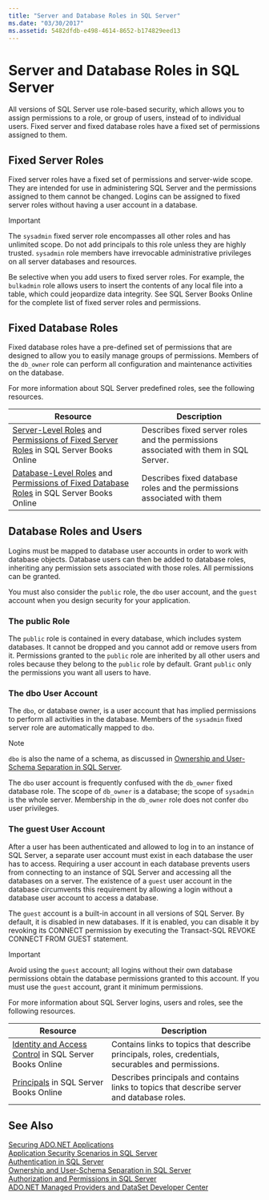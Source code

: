 ```yaml
---
title: "Server and Database Roles in SQL Server"
ms.date: "03/30/2017"
ms.assetid: 5482dfdb-e498-4614-8652-b174829eed13
---
```

# Server and Database Roles in SQL Server
All versions of SQL Server use role-based security, which allows you to assign permissions to a role, or group of users, instead of to individual users. Fixed server and fixed database roles have a fixed set of permissions assigned to them.  
  
## Fixed Server Roles  
 Fixed server roles have a fixed set of permissions and server-wide scope. They are intended for use in administering SQL Server and the permissions assigned to them cannot be changed. Logins can be assigned to fixed server roles without having a user account in a database.  
  
> [!IMPORTANT]
>  The `sysadmin` fixed server role encompasses all other roles and has unlimited scope. Do not add principals to this role unless they are highly trusted. `sysadmin` role members have irrevocable administrative privileges on all server databases and resources.  
  
 Be selective when you add users to fixed server roles. For example, the `bulkadmin` role allows users to insert the contents of any local file into a table, which could jeopardize data integrity. See SQL Server Books Online for the complete list of fixed server roles and permissions.  
  
## Fixed Database Roles  
 Fixed database roles have a pre-defined set of permissions that are designed to allow you to easily manage groups of permissions. Members of the `db_owner` role can perform all configuration and maintenance activities on the database.  
  
 For more information about SQL Server predefined roles, see the following resources.  
  
|Resource|Description|  
|--------------|-----------------|  
|[Server-Level Roles](http://msdn.microsoft.com/library/ms188659.aspx) and [Permissions of Fixed Server Roles](http://msdn.microsoft.com/library/ms175892.aspx) in SQL Server Books Online|Describes fixed server roles and the permissions associated with them in SQL Server.|  
|[Database-Level Roles](http://msdn.microsoft.com/library/ms189121.aspx) and [Permissions of Fixed Database Roles](http://msdn.microsoft.com/library/ms189612.aspx) in SQL Server Books Online|Describes fixed database roles and the permissions associated with them|  
  
## Database Roles and Users  
 Logins must be mapped to database user accounts in order to work with database objects. Database users can then be added to database roles, inheriting any permission sets associated with those roles. All permissions can be granted.  
  
 You must also consider the `public` role, the `dbo` user account, and the `guest` account when you design security for your application.  
  
### The public Role  
 The `public` role is contained in every database, which includes system databases. It cannot be dropped and you cannot add or remove users from it. Permissions granted to the `public` role are inherited by all other users and roles because they belong to the `public` role by default. Grant `public` only the permissions you want all users to have.  
  
### The dbo User Account  
 The `dbo`, or database owner, is a user account that has implied permissions to perform all activities in the database. Members of the `sysadmin` fixed server role are automatically mapped to `dbo`.  
  
> [!NOTE]
>  `dbo` is also the name of a schema, as discussed in [Ownership and User-Schema Separation in SQL Server](../../../../../docs/framework/data/adonet/sql/ownership-and-user-schema-separation-in-sql-server.md).  
  
 The `dbo` user account is frequently confused with the `db_owner` fixed database role. The scope of `db_owner` is a database; the scope of `sysadmin` is the whole server. Membership in the `db_owner` role does not confer `dbo` user privileges.  
  
### The guest User Account  
 After a user has been authenticated and allowed to log in to an instance of SQL Server, a separate user account must exist in each database the user has to access. Requiring a user account in each database prevents users from connecting to an instance of SQL Server and accessing all the databases on a server. The existence of a `guest` user account in the database circumvents this requirement by allowing a login without a database user account to access a database.  
  
 The `guest` account is a built-in account in all versions of SQL Server. By default, it is disabled in new databases. If it is enabled, you can disable it by revoking its CONNECT permission by executing the Transact-SQL REVOKE CONNECT FROM GUEST statement.  
  
> [!IMPORTANT]
>  Avoid using the `guest` account; all logins without their own database permissions obtain the database permissions granted to this account. If you must use the `guest` account, grant it minimum permissions.  
  
 For more information about SQL Server logins, users and roles, see the following resources.  
  
|Resource|Description|  
|--------------|-----------------|  
|[Identity and Access Control](http://msdn.microsoft.com/library/bb510418.aspx) in SQL Server Books Online|Contains links to topics that describe principals, roles, credentials, securables and permissions.|  
|[Principals](http://msdn.microsoft.com/library/ms181127.aspx) in SQL Server Books Online|Describes principals and contains links to topics that describe server and database roles.|  
  
## See Also  
 [Securing ADO.NET Applications](../../../../../docs/framework/data/adonet/securing-ado-net-applications.md)  
 [Application Security Scenarios in SQL Server](../../../../../docs/framework/data/adonet/sql/application-security-scenarios-in-sql-server.md)  
 [Authentication in SQL Server](../../../../../docs/framework/data/adonet/sql/authentication-in-sql-server.md)  
 [Ownership and User-Schema Separation in SQL Server](../../../../../docs/framework/data/adonet/sql/ownership-and-user-schema-separation-in-sql-server.md)  
 [Authorization and Permissions in SQL Server](../../../../../docs/framework/data/adonet/sql/authorization-and-permissions-in-sql-server.md)  
 [ADO.NET Managed Providers and DataSet Developer Center](http://go.microsoft.com/fwlink/?LinkId=217917)
